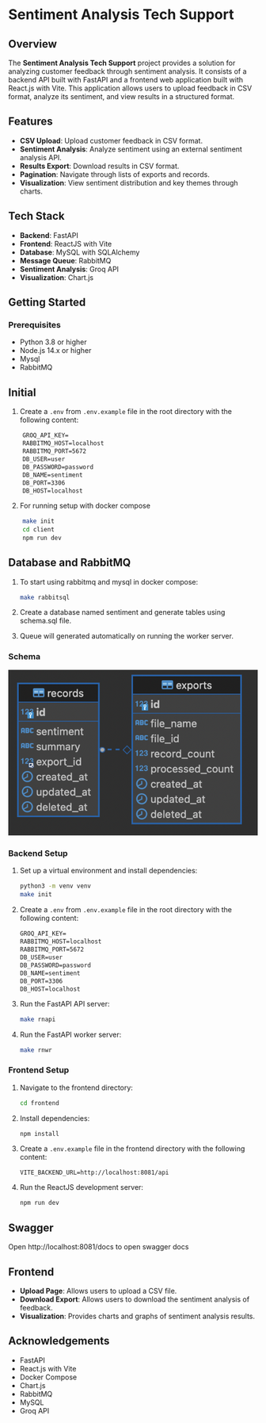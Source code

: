 # Sentiment Analysis Tech Support

## Overview

The **Sentiment Analysis Tech Support** project provides a solution for analyzing customer feedback through sentiment analysis. It consists of a backend API built with FastAPI and a frontend web application built with React.js with Vite. This application allows users to upload feedback in CSV format, analyze its sentiment, and view results in a structured format.

## Features

- **CSV Upload**: Upload customer feedback in CSV format.
- **Sentiment Analysis**: Analyze sentiment using an external sentiment analysis API.
- **Results Export**: Download results in CSV format.
- **Pagination**: Navigate through lists of exports and records.
- **Visualization**: View sentiment distribution and key themes through charts.

## Tech Stack

- **Backend**: FastAPI
- **Frontend**: ReactJS with Vite
- **Database**: MySQL with SQLAlchemy
- **Message Queue**: RabbitMQ
- **Sentiment Analysis**: Groq API
- **Visualization**: Chart.js

## Getting Started

### Prerequisites

- Python 3.8 or higher
- Node.js 14.x or higher
- Mysql
- RabbitMQ

## Initial

1. Create a `.env` from `.env.example` file in the root directory with the following content:
```env
    GROQ_API_KEY=
    RABBITMQ_HOST=localhost
    RABBITMQ_PORT=5672
    DB_USER=user
    DB_PASSWORD=password
    DB_NAME=sentiment
    DB_PORT=3306
    DB_HOST=localhost
```

2. For running setup with docker compose
```bash
    make init
    cd client 
    npm run dev
```

## Database and RabbitMQ

1. To start using rabbitmq and mysql in docker compose:
    ```bash
    make rabbitsql
    ```

2. Create a database named sentiment and generate tables using schema.sql file.

3. Queue will generated automatically on running the worker server.

### Schema

![Alt text](schema.png "schema")

### Backend Setup


1. Set up a virtual environment and install dependencies:
    ```bash
    python3 -m venv venv
    make init
    ```

2. Create a `.env` from `.env.example` file in the root directory with the following content:
    ```env
    GROQ_API_KEY=
    RABBITMQ_HOST=localhost
    RABBITMQ_PORT=5672
    DB_USER=user
    DB_PASSWORD=password
    DB_NAME=sentiment
    DB_PORT=3306
    DB_HOST=localhost
    ```

3. Run the FastAPI API server:
    ```bash
    make rnapi
    ```

4. Run the FastAPI worker server:
    ```bash
    make rnwr
    ```

### Frontend Setup

1. Navigate to the frontend directory:
    ```bash
    cd frontend
    ```

2. Install dependencies:
    ```bash
    npm install
    ```

3. Create a `.env.example` file in the frontend directory with the following content:
    ```env
    VITE_BACKEND_URL=http://localhost:8081/api
    ```

4. Run the ReactJS development server:
    ```bash
    npm run dev
    ```

## Swagger

Open http://localhost:8081/docs to open swagger docs

## Frontend

- **Upload Page**: Allows users to upload a CSV file.
- **Download Export**: Allows users to download the sentiment analysis of feedback.
- **Visualization**: Provides charts and graphs of sentiment analysis results.

## Acknowledgements

- FastAPI
- React.js with Vite
- Docker Compose
- Chart.js
- RabbitMQ
- MySQL
- Groq API
